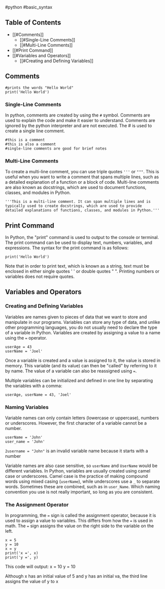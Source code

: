 #python #basic_syntax 
## Table of Contents
- [[#Comments]]
	- [[#Single-Line Comments]]
	- [[#Multi-Line Comments]]
- [[#Print Command]]
- [[#Variables and Operators]]
	- [[#Creating and Defining Variables]]
## Comments

```
#prints the words "Hello World"
print('Hello World')
```
### Single-Line Comments
In python, comments are created by using the `#` symbol. Comments are used to explain the code and make it easier to understand. Comments are ignored by the python interpreter and are not executed. The # is used to create a single line comment.

```
#this is a comment
#this is also a comment
#single-line comments are good for brief notes
```
### Multi-Line Comments
 To create a multi-line comment, you can use triple quotes `'''` or `"""`. This is useful when you want to write a comment that spans multiple lines, such as a detailed explanation of a function or a block of code. Multi-line comments are also known as docstrings, which are used to document functions, classes, and modules in Python.

```
'''This is a multi-line comment. It can span multiple lines and is typically used to create docstrings, which are used to provide detailed explanations of functions, classes, and modules in Python.'''
```
## Print Command
In Python, the "print" command is used to output to the console or terminal. The print command can be used to display text, numbers, variables, and expressions. The syntax for the print command is as follows:

```
print('Hello World')
```

Note that in order to print text, which is known as a string, text must be enclosed in either single quotes ' ' or double quotes " ". Printing numbers or variables does not require quotes.

## Variables and Operators

### Creating and Defining Variables
Variables are names given to pieces of data that we want to store and manipulate in our programs. Variables can store any type of data, and unlike other programming languages, you do not usually need to declare the type of a variable in Python. Variables are created by assigning a value to a name using the `=` operator.

```
userAge = 43
userName = 'Joel'
```

Once a variable is created and a value is assigned to it, the value is stored in memory. This variable (and its value) can then be "called" by referring to it by name. The value of a variable can also be reassigned using `=`.

Multiple variables can be initialized and defined in one line by separating the variables with a comma:

```
userAge, userName = 43, 'Joel'
```

### Naming Variables
Variable names can only contain letters (lowercase or uppercase), numbers or underscores. However, the first character of a variable cannot be a number.

```
userName = 'John'
user_name = 'John'
```

`2username = "John"` is an invalid variable name because it starts with a number

Variable names are also case sensitive, so `userName` and `UserName` would be different variables. In Python, variables are usually created using camel case or underscores. Camel case is the practice of making compound words using mixed casing (`userName`), while underscores use a `_` to separate words. Sometimes these are combined, such as in `user_Name`. Which naming convention you use is not really important, so long as you are consistent. 
### The Assignment Operator
In programming, the `=` sign is called the assignment operator, because it is used to assign a value to variables. This differs from how the `=` is used in math. The `=` sign assigns the value on the right side to the variable on the left.

```
x = 5
y = 10
x = y
print('x =', x)
print('y =', y)
```
This code will output:
x = 10
y = 10 

Although x has an initial value of 5 and y has an initial va, the third line assigns the value of y to x